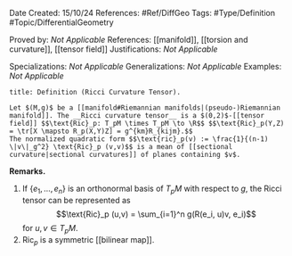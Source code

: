 <div class="topSpace"></div>

Date Created: 15/10/24
References: #Ref/DiffGeo 
Tags: #Type/Definition #Topic/DifferentialGeometry 

Proved by: <i>Not Applicable</i>
References: [[manifold]], [[torsion and curvature]], [[tensor field]]
Justifications: <i>Not Applicable</i>

Specializations: <i>Not Applicable</i>
Generalizations: <i>Not Applicable</i>
Examples: <i>Not Applicable</i>

``` ad-Definition
title: Definition (Ricci Curvature Tensor).

Let $(M,g)$ be a [[manifold#Riemannian manifolds|(pseudo-)Riemannian manifold]]. The __Ricci curvature tensor__ is a $(0,2)$-[[tensor field]] $$\text{Ric}_p: T_pM \times T_pM \to \R$$ $$\text{Ric}_p(Y,Z) = \tr[X \mapsto R_p(X,Y)Z] = g^{km}R_{kijm}.$$
The normalized quadratic form $$\text{ric}_p(v) := \frac{1}{(n-1) \|v\|_g^2} \text{Ric}_p (v,v)$$ is a mean of [[sectional curvature|sectional curvatures]] of planes containing $v$.

```

**Remarks.**
1. If $\{e_1, \dots, e_n\}$ is an orthonormal basis of $T_pM$ with respect to $g$, the Ricci tensor can be represented as $$\text{Ric}_p (u,v) = \sum_{i=1}^n g(R(e_i, u)v, e_i)$$ for $u,v \in T_p M$.
2. $\text{Ric}_p$ is a symmetric [[bilinear map]].


